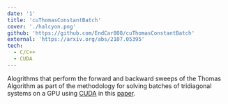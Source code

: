 ```yaml
---
date: '1'
title: 'cuThomasConstantBatch'
cover: './halcyon.png'
github: 'https://github.com/EndCar808/cuThomasConstantBatch'
external: 'https://arxiv.org/abs/2107.05395'
tech:
  - C/C++
  - CUDA
---
```


Alogrithms that perform the forward and backward sweeps of the Thomas Algorithm as part of the methodology for solving batches of tridiagonal systems on a GPU using [CUDA](https://developer.nvidia.com/cuda-toolkit) in this [paper](https://arxiv.org/abs/2107.05395).
